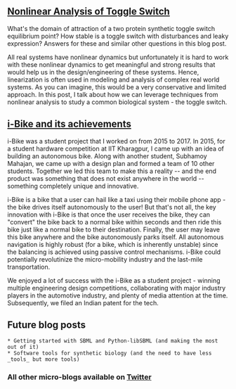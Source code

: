 ## [Nonlinear Analysis of Toggle Switch]()

What's the domain of attraction of a two protein synthetic toggle switch equilibrium point? How stable is a toggle switch with disturbances and leaky expression? Answers for these and similar other questions in this blog post. 

All real systems have nonlinear dynamics but unfortunately it is hard to work with these nonlinear dynamics to get meaningful and strong results that would help us in the design/engineering of these systems. Hence, linearization is often used in modeling and analysis of complex real world systems. As you can imagine, this would be a very conservative and limited approach. In this post, I talk about how we can leverage techniques from nonlinear analysis to study a common biological system - the toggle switch.

## [i-Bike and its achievements]()
i-Bike was a student project that I worked on from 2015 to 2017. In 2015, for a student hardware competition at IIT Kharagpur, I came up with an idea of building an autonomous bike. Along with another student, Subhamoy Mahajan, we came up with a design plan and formed a team of 10 other students. Together we led this team to make this a reality -- and the end product was something that does not exist anywhere in the world -- something completely unique and innovative. 

i-Bike is a bike that a user can hail like a taxi using their mobile phone app - the bike drives itself autonomously to the user! But that's not all, the key innovation with i-Bike is that once the user receives the bike, they can "convert" the bike back to a normal bike within seconds and then ride this bike just like a normal bike to their destination. Finally, the user may leave this bike anywhere and the bike autonomously parks itself. All autonomous navigation is highly robust (for a bike, which is inherently unstable) since the balancing is achieved using passive control mechanisms. i-Bike could potentially revolutinize the micro-mobility industry and the last-mile transportation. 

We enjoyed a lot of success with the i-Bike as a student project - winning multiple engineering design competitions, collaborating with major industry players in the automotive industry, and plenty of media attention at the time. Subsequently, we filed an Indian patent for the tech. 

## Future blog posts
    * Getting started with SBML and Python-libSBML (and making the most out of it)
    * Software tools for synthetic biology (and the need to have less _tools_ but more tools)

### All other micro-blogs available on [Twitter]()




